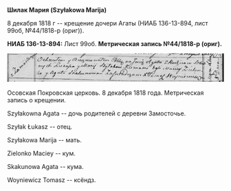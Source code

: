 **Шилак Мария (Szyłakowa Marija)**

8 декабря 1818 г -- крещение дочери Агаты (НИАБ 136-13-894, лист 99об,
№44/1818-р (ориг)).

**НИАБ 136-13-894:** Лист 99об. **Метрическая запись №44/1818-р
(ориг).**

![](./media/3faaed5cd085933bb3f072169ca19ad8c0a9c077.png)

Осовская Покровская церковь. 8 декабря 1818 года. Метрическая запись о
крещении.

Szyłakowna Agata -- дочь родителей с деревни Замосточье.

Szyłak Łukasz -- отец.

Szyłakowa Marija -- мать.

Zielonko Maciey -- кум.

Skakunowa Agata -- кума.

Woyniewicz Tomasz -- ксёндз.

